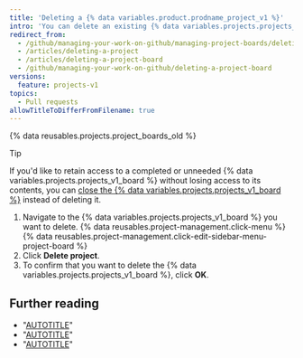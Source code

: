 ```yaml
---
title: 'Deleting a {% data variables.product.prodname_project_v1 %}'
intro: 'You can delete an existing {% data variables.projects.projects_v1_board %} if you no longer need access to its contents.'
redirect_from:
  - /github/managing-your-work-on-github/managing-project-boards/deleting-a-project-board
  - /articles/deleting-a-project
  - /articles/deleting-a-project-board
  - /github/managing-your-work-on-github/deleting-a-project-board
versions:
  feature: projects-v1
topics:
  - Pull requests
allowTitleToDifferFromFilename: true
---
```

{% data reusables.projects.project_boards_old %}

> [!TIP]
> If you'd like to retain access to a completed or unneeded {% data variables.projects.projects_v1_board %} without losing access to its contents, you can [close the {% data variables.projects.projects_v1_board %}](/issues/organizing-your-work-with-project-boards/managing-project-boards/closing-a-project-board) instead of deleting it.

1. Navigate to the {% data variables.projects.projects_v1_board %} you want to delete.
{% data reusables.project-management.click-menu %}
{% data reusables.project-management.click-edit-sidebar-menu-project-board %}
1. Click **Delete project**.
1. To confirm that you want to delete the {% data variables.projects.projects_v1_board %}, click **OK**.

## Further reading

* "[AUTOTITLE](/issues/organizing-your-work-with-project-boards/managing-project-boards/closing-a-project-board)"
* "[AUTOTITLE](/repositories/managing-your-repositorys-settings-and-features/enabling-features-for-your-repository/disabling-project-boards-in-a-repository)"
* "[AUTOTITLE](/organizations/managing-organization-settings/disabling-project-boards-in-your-organization)"
